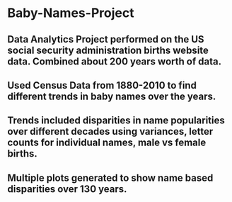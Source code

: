 # Baby-Names-Project

## Data Analytics Project performed on the US social security administration births website data. Combined about 200 years worth of data.
## Used Census Data from 1880-2010 to find different trends in baby names over the years.
## Trends included disparities in name popularities over different decades using variances, letter counts for individual names, male vs female births.
## Multiple plots generated to show name based disparities over 130 years.
